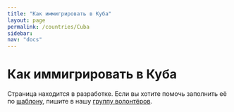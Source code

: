 ```yaml
---
title: "Как иммигрировать в Куба"
layout: page
permalink: /countries/Cuba
sidebar:
nav: "docs"
---
```


# Как иммигрировать в Куба

Страница находится в разработке. Если вы хотите помочь заполнить её по [шаблону](/template), пишите в нашу [группу волонтёров](https://t.me/+FHi3FnJaoWJkMDAx).
